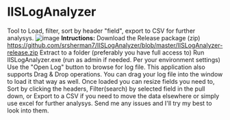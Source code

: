 # IISLogAnalyzer
Tool to Load, filter, sort by header "field", export to CSV for further analysys. 
![image](https://github.com/user-attachments/assets/d6644e90-1f9f-4578-85d8-0a310de9441d)
**Intructions:**
Download the Release package (zip)
https://github.com/srsherman7/IISLogAnalyzer/blob/master/IISLogAnalyzer-release.zip
Extract to a folder (preferably you have full access to)
Run IISLogAnalyzer.exe (run as admin if needed. Per your environment settings)
Use the "Open Log" button to browse for log file. This application also supports Drag & Drop operations. You can drag your log file into the window to load it that way as well.
Once loaded you can resize fields you need to, Sort by clicking the headers, Filter(search) by selected field in the pull down, or Export to a CSV if you need to move the data elsewhere or simply use excel for further analysys.
Send me any issues and I'll try my best to look into them.


